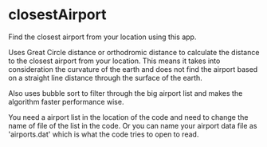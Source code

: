 # closestAirport
Find the closest airport from your location using this app.

Uses Great Circle distance or orthodromic distance to calculate the distance to the closest airport from your location.
This means it takes into consideration the curvature of the earth and does not find the airport based on a straight line distance through the surface of the earth.

Also uses bubble sort to filter through the big airport list and makes the algorithm faster performance wise.

You need a airport list in the location of the code and need to change the name of file of the list in the code.
Or you can name your airport data file as 'airports.dat' which is what the code tries to open to read.
